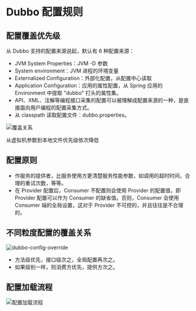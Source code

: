 # Dubbo 配置规则

## 配置覆盖优先级

从 Dubbo 支持的配置来源说起，默认有 6 种配置来源：

- JVM System Properties：JVM -D 参数
- System environment：JVM 进程的环境变量
- Externalized Configuration：外部化配置，从配置中心读取
- Application Configuration：应用的属性配置，从 Spring 应用的 Environment 中提取 "dubbo" 打头的属性集。
- API、XML、注解等编程接口采集的配置可以被理解成配置来源的一种，是直接面向用户编程的配置采集方式。
- 从 classpath 读取配置文件：dubbo.properties。

![覆盖关系](/Dubbo/configuration.jpg)

从虚拟机参数到本地文件优先级依次降低

## 配置原则

- 作服务的提供者，比服务使用方更清楚服务性能参数，如调用的超时时间，合理的重试次数，等等。
- 在 Provider 配置后，Consumer 不配置则会使用 Provider 的配置值，即 Provider 配置可以作为 Consumer 的缺省值。否则，Consumer 会使用 Consumer 端的全局设置，这对于 Provider 不可控的，并且往往是不合理的。

## 不同粒度配置的覆盖关系

![dubbo-config-override](/Dubbo/dubbo-config-override.jpg)

- 方法级优先，接口级次之，全局配置再次之。
- 如果级别一样，则消费方优先，提供方次之。

## 配置加载流程

![配置加载流程](/Dubbo/config-load.svg)
